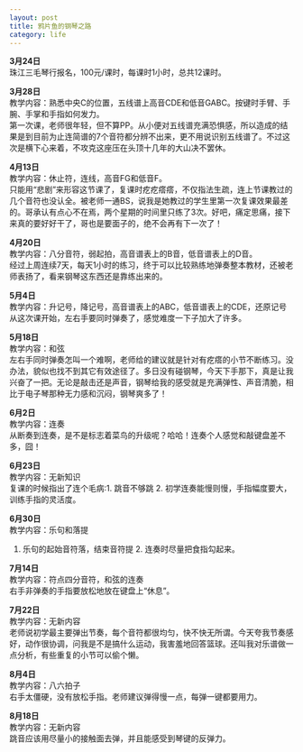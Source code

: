 ```yaml
---
layout: post
title: 鸦片鱼的钢琴之路
category: life
---
```


**3月24日**  
珠江三毛琴行报名，100元/课时，每课时1小时，总共12课时。

**3月28日**  
教学内容：熟悉中央C的位置，五线谱上高音CDE和低音GABC。按键时手臂、手腕、手掌和手指如何发力。  
第一次课，老师很年轻，但不算PP。从小便对五线谱充满恐惧感，所以造成的结果是到目前为止连简谱的7个音符都分辨不出来，更不用说识别五线谱了。不过这次是横下心来着，不攻克这座压在头顶十几年的大山决不罢休。

**4月13日**  
教学内容：休止符，连线，高音FG和低音F。  
只能用“悲剧”来形容这节课了，复课时疙疙瘩瘩，不仅指法生疏，连上节课教过的几个音符也没认全。被老师一通BS，说我是她教过的学生里第一次复课效果最差的。哥承认有点心不在焉，两个星期的时间里只练了3次。好吧，痛定思痛，接下来真的要好好干了，哥也是要面子的，绝不会再有下一次了！

**4月20日**  
教学内容：八分音符，弱起拍，高音谱表上的B音，低音谱表上的D音。  
经过上周连续7天，每天1小时的练习，终于可以比较熟练地弹奏整本教材，还被老师表扬了，看来钢琴这东西还是靠练出来的。

**5月4日**  
教学内容：升记号，降记号，高音谱表上的ABC，低音谱表上的CDE，还原记号  
从这次课开始，左右手要同时弹奏了，感觉难度一下子加大了许多。

**5月18日**  
教学内容：和弦  
左右手同时弹奏怎叫一个难啊，老师给的建议就是针对有疙瘩的小节不断练习。没办法，貌似也找不到其它有效途径了。多日没有碰钢琴，今天下手那下，真是让我兴奋了一把。无论是敲击还是声音，钢琴给我的感受就是充满弹性、声音清脆，相比于电子琴那种无力感和沉闷，钢琴爽多了！

**6月2日**  
教学内容：连奏  
从断奏到连奏，是不是标志着菜鸟的升级呢？哈哈！连奏个人感觉和敲键盘差不多，囧！

**6月23日**  
教学内容：无新知识  
复课的时候指出了连个毛病:1. 跳音不够跳 2. 初学连奏能慢则慢，手指幅度要大，训练手指的灵活度。

**6月30日**  
教学内容：乐句和落提  
1. 乐句的起始音符落，结束音符提 2. 连奏时尽量把食指勾起来。

**7月14日**  
教学内容：符点四分音符，和弦的连奏  
右手非弹奏的手指要放松地放在键盘上“休息”。

**7月22日**  
教学内容：无新内容  
老师说初学最主要弹出节奏，每个音符都很均匀，快不快无所谓。今天夸我节奏感好，动作很协调，问我是不是搞什么运动，我害羞地回答篮球。还叫我对乐谱做一点分析，有些重复的小节可以偷个懒。

**8月4日**  
教学内容：八六拍子  
右手太僵硬，没有放松手指。老师建议弹得慢一点，每弹一键都要用力。

**8月18日**  
教学内容：无新内容  
跳音应该用尽量小的接触面去弹，并且能感受到琴键的反弹力。